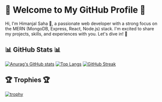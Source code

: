 # 🌟 Welcome to My GitHub Profile 🌟

Hi, I'm Himanjal Saha 👋, a passionate web developer with a strong focus on the MERN (MongoDB, Express, React, Node.js) stack. I'm excited to share my projects, skills, and experiences with you. Let's dive in! 🚀

## 📊 GitHub Stats 📊

[![Anurag's GitHub stats](https://github-readme-stats.vercel.app/api?username=himanjalsaha&show_icons=true&theme=radical)](https://github.com/anuraghazra/github-readme-stats)
[![Top Langs](https://github-readme-stats.vercel.app/api/top-langs/?username=himanjalsaha&layout=compact&theme=radical)](https://github.com/anuraghazra/github-readme-stats)
[![GitHub Streak](https://github-readme-streak-stats.herokuapp.com/?user=himanjalsaha&theme=radical)](https://git.io/streak-stats)

## 🏆 Trophies 🏆

[![trophy](https://github-profile-trophy.vercel.app/?username=himanjalsaha&theme=radical)](https://github.com/ryo-ma/github-profile-trophy)
